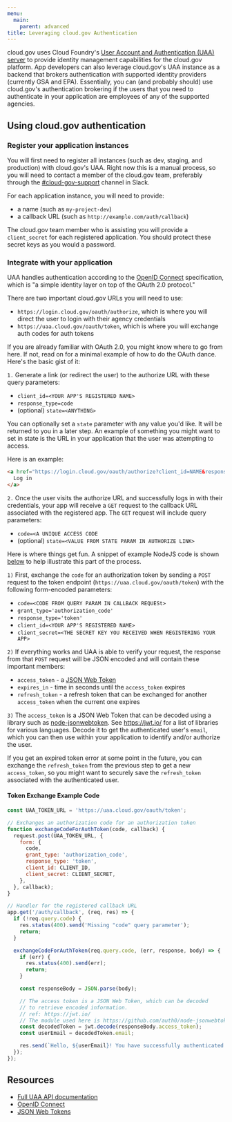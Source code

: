 ```yaml
---
menu:
  main:
    parent: advanced
title: Leveraging cloud.gov Authentication
---
```


cloud.gov uses Cloud Foundry's [User Account and Authentication (UAA) server](https://docs.cloudfoundry.org/concepts/architecture/uaa.html) to provide identity management capabilities for the cloud.gov platform. App developers can also leverage cloud.gov's UAA instance as a backend that brokers authentication with supported identity providers (currently GSA and EPA). Essentially, you can (and probably should) use cloud.gov's authentication brokering if the users that you need to authenticate in your application are employees of any of the supported agencies.

## Using cloud.gov authentication

### Register your application instances

You will first need to register all instances (such as dev, staging, and production) with cloud.gov's UAA. Right now this is a manual process, so you will need to contact a member of the cloud.gov team, preferably through the [#cloud-gov-support](https://18f.slack.com/messages/cloud-gov-support) channel in Slack.

For each application instance, you will need to provide:

- a name (such as `my-project-dev`)
- a callback URL (such as `http://example.com/auth/callback`)

The cloud.gov team member who is assisting you will provide a `client_secret` for each registered application. You should protect these secret keys as you would a password.

### Integrate with your application

UAA handles authentication according to the [OpenID Connect](http://openid.net/connect/) specification, which is "a simple identity layer on top of the OAuth 2.0 protocol."

There are two important cloud.gov URLs you will need to use:

- `https://login.cloud.gov/oauth/authorize`, which is where you will direct the user to login with their agency credentials
- `https://uaa.cloud.gov/oauth/token`, which is where you will exchange auth codes for auth tokens

If you are already familiar with OAuth 2.0, you might know where to go from here. If not, read on for a minimal example of how to do the OAuth dance. Here's the basic gist of it:

`1.` Generate a link (or redirect the user) to the authorize URL with these query parameters:

* `client_id=<YOUR APP'S REGISTERED NAME>`
* `response_type=code`
* (optional) `state=<ANYTHING>`

You can optionally set a `state` parameter with any value you'd like.
It will be returned to you in a later step. An example of something you might
want to set in state is the URL in your application that the user was attempting
to access.

Here is an example:

  ```html
  <a href="https://login.cloud.gov/oauth/authorize?client_id=NAME&response_type=code">
    Log in
  </a>
  ```

`2.` Once the user visits the authorize URL and successfully logs in with their
credentials, your app will receive a `GET` request to the callback URL
associated with the registered app. The `GET` request will include query parameters:

* `code=<A UNIQUE ACCESS CODE`
* (optional) `state=<VALUE FROM STATE PARAM IN AUTHORIZE LINK>`

Here is where things get fun. A snippet of example NodeJS code is shown
[below](#token-exchange-example-code) to help illustrate this part of the process.

  `1)` First, exchange the `code` for an authorization token by sending a `POST`
  request to the token endpoint (`https://uaa.cloud.gov/oauth/token`)
  with the following form-encoded parameters:

  - `code=<CODE FROM QUERY PARAM IN CALLBACK REQUESt>`
  - `grant_type='authorization_code'`
  - `response_type='token'`
  - `client_id=<YOUR APP'S REGISTERED NAME>`
  - `client_secret=<THE SECRET KEY YOU RECEIVED WHEN REGISTERING YOUR APP>`

  `2)` If everything works and UAA is able to verify your request, the response
  from that `POST` request will be JSON encoded and will contain these important
  members:

  - `access_token` - a [JSON Web Token](https://jwt.io/)
  - `expires_in` - time in seconds until the `access_token` expires
  - `refresh_token` - a refresh token that can be exchanged for another
  `access_token` when the current one expires

  `3)` The `access_token` is a JSON Web Token that can be decoded using a
  library such as [node-jsonwebtoken](https://github.com/auth0/node-jsonwebtoken).
  See https://jwt.io/ for a list of libraries for various languages. Decode it
  to get the authenticated user's `email`, which you can then use within
  your application to identify and/or authorize the user.

  If you get an expired token error at some point in the future, you can
  exchange the `refresh_token` from the previous step to get a new `access_token`,
  so you might want to securely save the `refresh_token` associated with the
  authenticated user.


#### Token Exchange Example Code

```javascript
const UAA_TOKEN_URL = 'https://uaa.cloud.gov/oauth/token';

// Exchanges an authorization code for an authorization token
function exchangeCodeForAuthToken(code, callback) {
  request.post(UAA_TOKEN_URL, {
    form: {
      code,
      grant_type: 'authorization_code',
      response_type: 'token',
      client_id: CLIENT_ID,
      client_secret: CLIENT_SECRET,
    },
  }, callback);
}

// Handler for the registered callback URL
app.get('/auth/callback', (req, res) => {
  if (!req.query.code) {
    res.status(400).send('Missing "code" query parameter');
    return;
  }

  exchangeCodeForAuthToken(req.query.code, (err, response, body) => {
    if (err) {
      res.status(400).send(err);
      return;
    }

    const responseBody = JSON.parse(body);

    // The access token is a JSON Web Token, which can be decoded
    // to retrieve encoded information.
    // ref: https://jwt.io/
    // The module used here is https://github.com/auth0/node-jsonwebtoken
    const decodedToken = jwt.decode(responseBody.access_token);
    const userEmail = decodedToken.email;

    res.send(`Hello, ${userEmail}! You have successfully authenticated.`);
  });
});
```

## Resources

- [Full UAA API documentation](https://github.com/cloudfoundry/uaa/blob/master/docs/UAA-APIs.rst)
- [OpenID Connect](http://openid.net/connect/)
- [JSON Web Tokens](https://jwt.io/)
